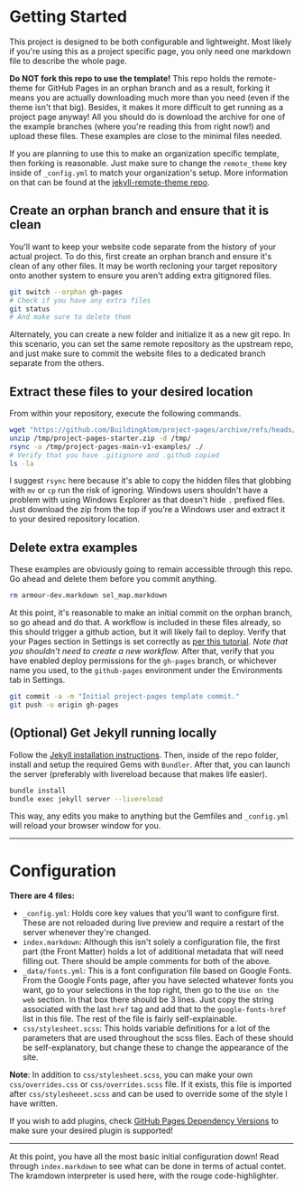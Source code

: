 # Getting Started

This project is designed to be both configurable and lightweight.
Most likely if you're using this as a project specific page, you only need one markdown file to describe the whole page.

**Do NOT fork this repo to use the template!**
This repo holds the remote-theme for GitHub Pages in an orphan branch and as a result, forking it means you are actually downloading much more than you need (even if the theme isn't that big).
Besides, it makes it more difficult to get running as a project page anyway!
All you should do is download the archive for one of the example branches (where you're reading this from right now!) and upload these files.
These examples are close to the minimal files needed.

If you are planning to use this to make an organization specific template, then forking is reasonable.
Just make sure to change the `remote_theme` key inside of `_config.yml` to match your organization's setup.
More information on that can be found at the [jekyll-remote-theme repo](https://github.com/benbalter/jekyll-remote-theme).

## Create an orphan branch and ensure that it is clean

You'll want to keep your website code separate from the history of your actual project.
To do this, first create an orphan branch and ensure it's clean of any other files.
It may be worth recloning your target repository onto another system to ensure you aren't adding extra gitignored files.

```bash
git switch --orphan gh-pages
# Check if you have any extra files
git status
# And make sure to delete them
```

Alternately, you can create a new folder and initialize it as a new git repo.
In this scenario, you can set the same remote repository as the upstream repo, and just make sure to commit the website files to a dedicated branch separate from the others.

## Extract these files to your desired location

From within your repository, execute the following commands.

```bash
wget "https://github.com/BuildingAtom/project-pages/archive/refs/heads/main-v1-examples.zip" -O /tmp/project-pages-starter.zip
unzip /tmp/project-pages-starter.zip -d /tmp/
rsync -a /tmp/project-pages-main-v1-examples/ ./
# Verify that you have .gitignore and .github copied
ls -la
```

I suggest `rsync` here because it's able to copy the hidden files that globbing with `mv` or `cp` run the risk of ignoring.
Windows users shouldn't have a problem with using Windows Explorer as that doesn't hide `.` prefixed files.
Just download the zip from the top if you're a Windows user and extract it to your desired repository location.

## Delete extra examples

These examples are obviously going to remain accessible through this repo.
Go ahead and delete them before you commit anything.

```bash
rm armour-dev.markdown sel_map.markdown
```

At this point, it's reasonable to make an initial commit on the orphan branch, so go ahead and do that.
A workflow is included in these files already, so this should trigger a github action, but it will likely fail to deploy.
Verify that your Pages section in Settings is set correctly as [per this tutorial](https://docs.github.com/en/pages/getting-started-with-github-pages/configuring-a-publishing-source-for-your-github-pages-site#publishing-with-a-custom-github-actions-workflow).
*Note that you shouldn't need to create a new workflow.*
After that, verify that you have enabled deploy permissions for the `gh-pages` branch, or whichever name you used, to the `github-pages` environment under the Environments tab in Settings.

```bash
git commit -a -m "Initial project-pages template commit."
git push -u origin gh-pages
```

## (Optional) Get Jekyll running locally

Follow the [Jekyll installation instructions](https://jekyllrb.com/docs/installation/).
Then, inside of the repo folder, install and setup the required Gems with `Bundler`.
After that, you can launch the server (preferably with livereload because that makes life easier).

```bash
bundle install
bundle exec jekyll server --livereload
```

This way, any edits you make to anything but the Gemfiles and `_config.yml` will reload your browser window for you.

---

# Configuration

**There are 4 files:**
* `_config.yml`: Holds core key values that you'll want to configure first.
These are not reloaded during live preview and require a restart of the server whenever they're changed.
* `index.markdown`: Although this isn't solely a configuration file, the first part (the Front Matter) holds a lot of additional metadata that will need filling out.
There should be ample comments for both of the above.
* `_data/fonts.yml`: This is a font configuration file based on Google Fonts.
From the Google Fonts page, after you have selected whatever fonts you want, go to your selections in the top right, then go to the `Use on the web` section.
In that box there should be 3 lines.
Just copy the string associated with the last `href` tag and add that to the `google-fonts-href` list in this file.
The rest of the file is fairly self-explainable.
* `css/stylesheet.scss`: This holds variable definitions for a lot of the parameters that are used throughout the scss files.
Each of these should be self-explanatory, but change these to change the appearance of the site.

**Note**: In addition to `css/stylesheet.scss`, you can make your own `css/overrides.css` or `css/overrides.scss` file.
If it exists, this file is imported after `css/stylesheeet.scss` and can be used to override some of the style I have written.

If you wish to add plugins, check [GitHub Pages Dependency Versions](https://pages.github.com/versions/) to make sure your desired plugin is supported!

---

At this point, you have all the most basic initial configuration down!
Read through `index.markdown` to see what can be done in terms of actual contet.
The kramdown interpreter is used here, with the rouge code-highlighter.

